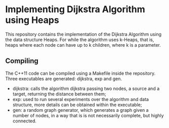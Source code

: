 # Implementing Dijkstra Algorithm using Heaps #

This repository contains the implementation of the Dijkstra Algorithm using the data structure Heaps. For while the algorithm uses k-Heaps, that is, heaps where each node can have up to k children, where k is a parameter.

## Compiling ##

The C++11 code can be compiled using a Makefile inside the repository. Three executables are generated: dijkstra, exp and gen.
* dijkstra: calls the algorithm dijkstra passing two nodes, a source and a target, returning the distance between them;
* exp: used to run several experiments over the algorithm and data structure, more details can be obtained within the executable;
* gen: a random graph generator, which generates a graph given a number of nodes, in a way that is is not necessarily complete, but highly connected.